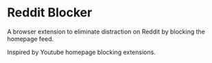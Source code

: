 # Reddit Blocker

A browser extension to eliminate distraction on Reddit by blocking the homepage feed.

Inspired by Youtube homepage blocking extensions.
